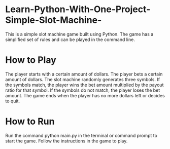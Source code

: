 # Learn-Python-With-One-Project-Simple-Slot-Machine-

This is a simple slot machine game built using Python. The game has a simplified set of rules and can be played in the command line.

# How to Play
The player starts with a certain amount of dollars.
The player bets a certain amount of dollars.
The slot machine randomly generates three symbols.
If the symbols match, the player wins the bet amount multiplied by the payout ratio for that symbol.
If the symbols do not match, the player loses the bet amount.
The game ends when the player has no more dollars left or decides to quit.

# How to Run
Run the command python main.py in the terminal or command prompt to start the game.
Follow the instructions in the game to play.
